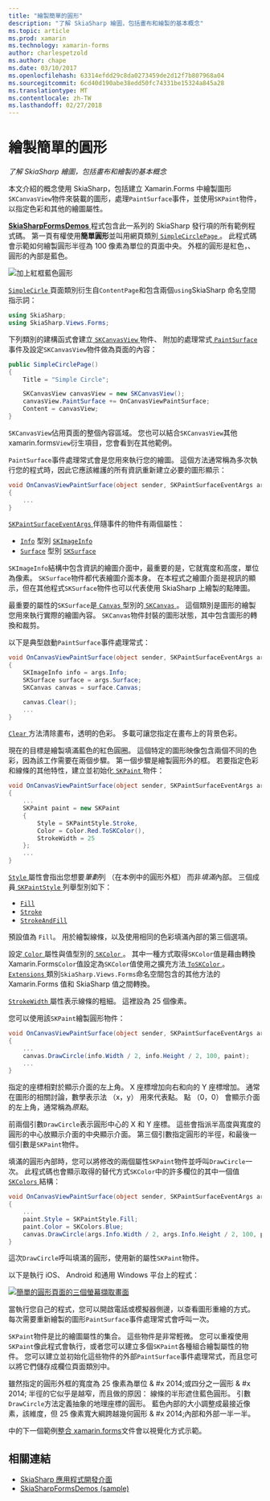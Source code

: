 ```yaml
---
title: "繪製簡單的圓形"
description: "了解 SkiaSharp 繪圖，包括畫布和繪製的基本概念"
ms.topic: article
ms.prod: xamarin
ms.technology: xamarin-forms
author: charlespetzold
ms.author: chape
ms.date: 03/10/2017
ms.openlocfilehash: 63314efdd29c8da0273459de2d12f7b807968a04
ms.sourcegitcommit: 6cd40d190abe38edd50fc74331be15324a845a28
ms.translationtype: MT
ms.contentlocale: zh-TW
ms.lasthandoff: 02/27/2018
---
```

# <a name="drawing-a-simple-circle"></a>繪製簡單的圓形

_了解 SkiaSharp 繪圖，包括畫布和繪製的基本概念_

本文介紹的概念使用 SkiaSharp，包括建立 Xamarin.Forms 中繪製圖形`SKCanvasView`物件來裝載的圖形，處理`PaintSurface`事件，並使用`SKPaint`物件，以指定色彩和其他的繪圖屬性。

[ **SkiaSharpFormsDemos** ](https://developer.xamarin.com/samples/xamarin-forms/SkiaSharpForms/SkiaSharpFormsDemos/)程式包含此一系列的 SkiaSharp 發行項的所有範例程式碼。 第一頁有權使用**簡單圓形**並叫用網頁類別[ `SimpleCirclePage` ](https://github.com/xamarin/xamarin-forms-samples/blob/master/SkiaSharpForms/SkiaSharpFormsDemos/SkiaSharpFormsDemos/SkiaSharpFormsDemos/Basics/SimpleCirclePage.cs)。 此程式碼會示範如何繪製圓形半徑為 100 像素為單位的頁面中央。 外框的圓形是紅色，、 圓形的內部是藍色。

![](circle-images/circleexample.png "加上紅框藍色圓形")

[ `SimpleCirle` ](https://github.com/xamarin/xamarin-forms-samples/blob/master/SkiaSharpForms/SkiaSharpFormsDemos/SkiaSharpFormsDemos/SkiaSharpFormsDemos/Basics/SimpleCirclePage.cs)頁面類別衍生自`ContentPage`和包含兩個`using`SkiaSharp 命名空間指示詞：

```csharp
using SkiaSharp;
using SkiaSharp.Views.Forms;
```

下列類別的建構函式會建立[ `SKCanvasView` ](https://developer.xamarin.com/api/type/SkiaSharp.Views.Forms.SKCanvasView/)物件、 附加的處理常式[ `PaintSurface` ](https://developer.xamarin.com/api/event/SkiaSharp.Views.Forms.SKCanvasView.PaintSurface/)事件及設定`SKCanvasView`物件做為頁面的內容：

```csharp
public SimpleCirclePage()
{
    Title = "Simple Circle";

    SKCanvasView canvasView = new SKCanvasView();
    canvasView.PaintSurface += OnCanvasViewPaintSurface;
    Content = canvasView;
}
```

`SKCanvasView`佔用頁面的整個內容區域。 您也可以結合`SKCanvasView`其他 xamarin.forms`View`衍生項目，您會看到在其他範例。

`PaintSurface`事件處理常式會是您用來執行您的繪圖。 這個方法通常稱為多次執行您的程式時，因此它應該維護的所有資訊重新建立必要的圖形顯示：

```csharp
void OnCanvasViewPaintSurface(object sender, SKPaintSurfaceEventArgs args)
{
    ...
}

```

[ `SKPaintSurfaceEventArgs` ](https://developer.xamarin.com/api/type/SkiaSharp.Views.Forms.SKPaintSurfaceEventArgs/)伴隨事件的物件有兩個屬性：

- [`Info`](https://developer.xamarin.com/api/property/SkiaSharp.Views.Forms.SKPaintSurfaceEventArgs.Info/) 型別 [`SKImageInfo`](https://developer.xamarin.com/api/type/SkiaSharp.SKImageInfo/)
- [`Surface`](https://developer.xamarin.com/api/property/SkiaSharp.Views.Forms.SKPaintSurfaceEventArgs.Surface/) 型別 [`SKSurface`](https://developer.xamarin.com/api/type/SkiaSharp.SKSurface/)

`SKImageInfo`結構中包含資訊的繪圖介面中，最重要的是，它就寬度和高度，單位為像素。 `SKSurface`物件都代表繪圖介面本身。 在本程式之繪圖介面是視訊的顯示，但在其他程式`SKSurface`物件也可以代表使用 SkiaSharp 上繪製的點陣圖。

最重要的屬性的`SKSurface`是[ `Canvas` ](https://developer.xamarin.com/api/property/SkiaSharp.SKSurface.Canvas/)型別的[ `SKCanvas` ](https://developer.xamarin.com/api/type/SkiaSharp.SKCanvas/)。 這個類別是圖形的繪製您用來執行實際的繪圖內容。 `SKCanvas`物件封裝的圖形狀態，其中包含圖形的轉換和裁剪。

以下是典型啟動`PaintSurface`事件處理常式：

```csharp
void OnCanvasViewPaintSurface(object sender, SKPaintSurfaceEventArgs args)
{
    SKImageInfo info = args.Info;
    SKSurface surface = args.Surface;
    SKCanvas canvas = surface.Canvas;

    canvas.Clear();
    ...
}

```

[ `Clear` ](https://developer.xamarin.com/api/member/SkiaSharp.SKCanvas.Clear()/)方法清除畫布，透明的色彩。 多載可讓您指定在畫布上的背景色彩。

現在的目標是繪製填滿藍色的紅色圓圈。 這個特定的圖形映像包含兩個不同的色彩，因為該工作需要在兩個步驟。 第一個步驟是繪製圓形外的框。 若要指定色彩和線條的其他特性，建立並初始化[ `SKPaint` ](https://developer.xamarin.com/api/type/SkiaSharp.SKPaint/)物件：

```csharp
void OnCanvasViewPaintSurface(object sender, SKPaintSurfaceEventArgs args)
{
    ...
    SKPaint paint = new SKPaint
    {
        Style = SKPaintStyle.Stroke,
        Color = Color.Red.ToSKColor(),
        StrokeWidth = 25
    };
    ...
}
```

[ `Style` ](https://developer.xamarin.com/api/property/SkiaSharp.SKPaint.Style/)屬性會指出您想要*筆劃*列 （在本例中的圓形外框） 而非*填滿*內部。 三個成員[ `SKPaintStyle` ](https://developer.xamarin.com/api/type/SkiaSharp.SKPaintStyle/)列舉型別如下：

- [`Fill`](https://developer.xamarin.com/api/field/SkiaSharp.SKPaintStyle.Fill/)
- [`Stroke`](https://developer.xamarin.com/api/field/SkiaSharp.SKPaintStyle.Stroke/)
- [`StrokeAndFill`](https://developer.xamarin.com/api/field/SkiaSharp.SKPaintStyle.StrokeAndFill/)

預設值為 `Fill`。 用於繪製線條，以及使用相同的色彩填滿內部的第三個選項。

設定[ `Color` ](https://developer.xamarin.com/api/property/SkiaSharp.SKPaint.Color/)屬性與值型別的[ `SKColor` ](https://developer.xamarin.com/api/type/SkiaSharp.SKColor/)。 其中一種方式取得`SKColor`值是藉由轉換 Xamarin.Forms`Color`值設定為`SKColor`值使用之擴充方法[ `ToSKColor` ](https://developer.xamarin.com/api/member/SkiaSharp.Views.Forms.Extensions.ToSKColor/p/Xamarin.Forms.Color/)。 [ `Extensions` ](https://developer.xamarin.com/api/type/SkiaSharp.Views.Forms.Extensions/)類別`SkiaSharp.Views.Forms`命名空間包含的其他方法的 Xamarin.Forms 值和 SkiaSharp 值之間轉換。

[ `StrokeWidth` ](https://developer.xamarin.com/api/property/SkiaSharp.SKPaint.StrokeWidth/)屬性表示線條的粗細。 這裡設為 25 個像素。

您可以使用該`SKPaint`繪製圓形物件：

```csharp
void OnCanvasViewPaintSurface(object sender, SKPaintSurfaceEventArgs args)
{
    ...
    canvas.DrawCircle(info.Width / 2, info.Height / 2, 100, paint);
    ...
}
```

指定的座標相對於顯示介面的左上角。 X 座標增加向右和向的 Y 座標增加。 通常在圖形的相關討論，數學表示法 （x，y） 用來代表點。 點 （0，0） 會顯示介面的左上角，通常稱為*原點*。

前兩個引數`DrawCircle`表示圓形中心的 X 和 Y 座標。 這些會指派半高度與寬度的圓形的中心放顯示介面的中央顯示介面。 第三個引數指定圓形的半徑，和最後一個引數是`SKPaint`物件。

填滿的圓形內部時，您可以將修改的兩個屬性`SKPaint`物件並呼叫`DrawCircle`一次。 此程式碼也會顯示取得的替代方式`SKColor`中的許多欄位的其中一個值[ `SKColors` ](https://developer.xamarin.com/api/type/SkiaSharp.SKColors/)結構：

```csharp
void OnCanvasViewPaintSurface(object sender, SKPaintSurfaceEventArgs args)
{
    ...
    paint.Style = SKPaintStyle.Fill;
    paint.Color = SKColors.Blue;
    canvas.DrawCircle(args.Info.Width / 2, args.Info.Height / 2, 100, paint);
}
```
這次`DrawCircle`呼叫填滿的圓形，使用新的屬性`SKPaint`物件。

以下是執行 iOS、 Android 和通用 Windows 平台上的程式：

[![](circle-images/simplecircle-small.png "簡單的圓形頁面的三個螢幕擷取畫面")](circle-images/simplecircle-large.png "簡單圓形頁面的三個螢幕擷取畫面")

當執行您自己的程式，您可以開啟電話或模擬器側邊，以查看圖形重繪的方式。 每次需要重新繪製的圖形`PaintSurface`事件處理常式會呼叫一次。

`SKPaint`物件是比的繪圖屬性的集合。 這些物件是非常輕微。 您可以重複使用`SKPaint`像此程式會執行，或者您可以建立多個`SKPaint`各種組合繪製屬性的物件。 您可以建立並初始化這些物件的外部`PaintSurface`事件處理常式，而且您可以將它們儲存成欄位頁面類別中。

雖然指定的圓形外框的寬度為 25 像素為單位 & #x 2014;或四分之一圓形 & #x 2014; 半徑的它似乎是越窄，而且做的原因： 線條的半形遮住藍色圓形。 引數`DrawCircle`方法定義抽象的地理座標的圓形。 藍色內部的大小調整成最接近像素，該維度，但 25 像素寬大綱跨越幾何圓形 & #x 2014;內部和外部一半一半。

中的下一個範例[整合 xamarin.forms](~/xamarin-forms/user-interface/graphics/skiasharp/basics/integration.md)文件會以視覺化方式示範。


## <a name="related-links"></a>相關連結

- [SkiaSharp 應用程式開發介面](https://developer.xamarin.com/api/root/SkiaSharp/)
- [SkiaSharpFormsDemos (sample)](https://developer.xamarin.com/samples/xamarin-forms/SkiaSharpForms/SkiaSharpFormsDemos/)
